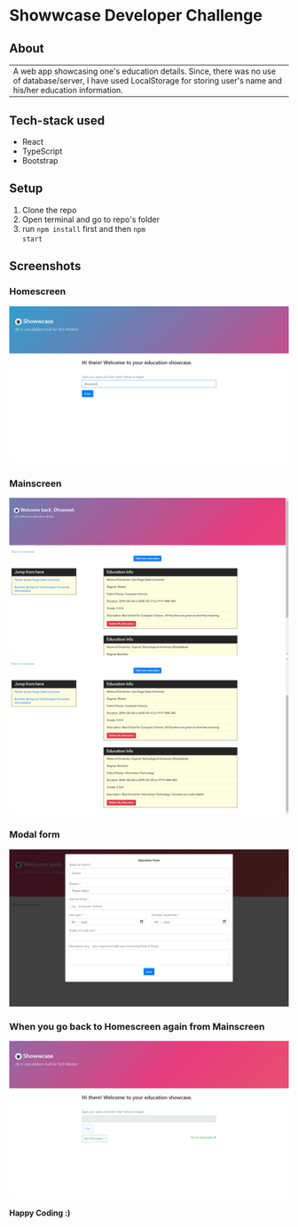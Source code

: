 # Showwcase Developer Challenge

## About

<table>
<tr>
<td>
A web app showcasing one's education details. Since, there was no use of database/server, I have used LocalStorage for storing user's name and his/her education information.
</td>
</tr>
</table>

## Tech-stack used

* React
* TypeScript
* Bootstrap

## Setup

1. Clone the repo
2. Open terminal and go to repo's folder
3. run <code>npm install</code> first and then <code>npm start</code>

## Screenshots

### Homescreen
<img src="images/homescreen.png"><br>

### Mainscreen

<img src="images/mainscreen1.png"><br>
<img src="images/mainscreen2.png">

### Modal form

<img src="images/modalForm.png">

### When you go back to Homescreen again from Mainscreen

<img src="images/homescreenAfterLogin.png">

<strong>Happy Coding :)</strong>

